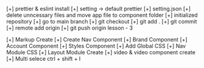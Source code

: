 [+] prettier & eslint install
[+] setting -> default prettier
[+] setting.json
[+] delete unncessary files and move app file to component folder
[+] initialized repository
[+] go to main branch
[+] git checkout 
[+] git add .
[+] git commit 
[+] remote add origin
[+] git push origin lesson - 3



[+] Markup Create
[+] Create Nav Component
[+] Brand Component 
[+] Account Component
[+] Styles Component
[+] Add Global CSS
[+] Nav Module CSS
[+] Layout Module Create
[+] video & video component create
[+] Multi selece ctrl + shift + l